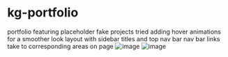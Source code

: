 # kg-portfolio

portfolio featuring placeholder fake projects
tried adding hover animations for a smoother look
layout with sidebar titles and top nav bar
nav bar links take to corresponding areas on page
![image](https://user-images.githubusercontent.com/88464865/134261237-95abb030-99db-4c14-997f-38980bcb108d.png)
![image](https://user-images.githubusercontent.com/88464865/134261290-6f93884d-6c48-4e99-8662-b3649f99a655.png)
